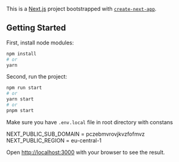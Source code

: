 This is a [Next.js](https://nextjs.org/) project bootstrapped with [`create-next-app`](https://github.com/vercel/next.js/tree/canary/packages/create-next-app).

## Getting Started

First, install node modules:

```bash
npm install
# or
yarn
```

Second, run the project:

```bash
npm run start
# or
yarn start
# or
pnpm start
```

Make sure you have `.env.local` file in root directory with constans

NEXT_PUBLIC_SUB_DOMAIN = pczebmvrovjkvzfofmvz
NEXT_PUBLIC_REGION = eu-central-1

Open [http://localhost:3000](http://localhost:3000) with your browser to see the result.


